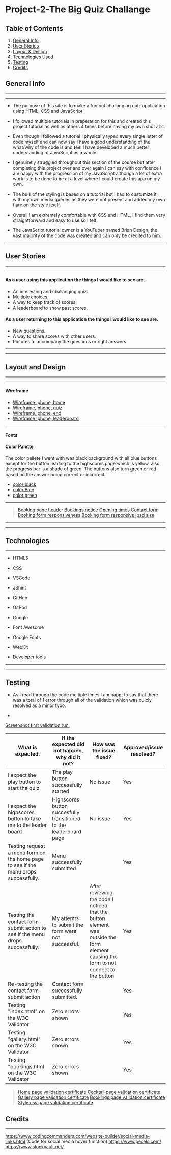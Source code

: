 # Project-2-The Big Quiz Challange
## Table of Contents
1. [General Info](#Introduction)
2. [User Stories](#UserStories)
3. [Layout & Design](#Layout&Design)
4. [Technologies Used](#TechnologiesUsed)
5. [Testing](#Testing)
6. [Credits](#Credits)

## General Info
---
---

* The purpose of this site is to make a fun but challanging quiz application using HTML, CSS and JavaScript. 

* I followed multiple tutorials in preperation for this and created this project tutorial as well as others 4 times before having my own shot at it.

* Even though I followed a tutorial I physically typed every single letter of code myself and can now say I have a good understanding of the what/why of the code is and feel I have developed a much better understanding of JavaScript as a whole.

* I genuinely struggled throughout this section of the course but after completing this project over and over again I can say with confidence I am happy with the progression of my JavaScript although a lot of extra work is to be done to be at a level where I could create this app on my own.

* The bulk of the styling is based on a tutorial but I had to customize it with my own media queries as they were not present and added my own flare on the style itself.

* Overall I am extremely comfortable with CSS and HTML, I find them very straightforward and easy to use so I felt.

* The JavaScript tutorial owner is a YouTuber named Brian Design, the vast majority of the code was created and can only be credited to him.

---
## User Stories
---
---
#### **As a user using this application the things I would like to see are.**
* An interesting and challanging quiz.
* Multiple choices.
* A way to keep track of scores.
* A leaderboard to show past scores.
 
 #### **As a user returning to this application the things I would like to see are.**
 * New questions.
 * A way to share scores with other users.
 * Pictures to accompany the questions or right answers.

 
---
---
## Layout and Design
---
---
#### Wireframe
* [Wireframe, phone, home](https://github.com/SteCodez/No8-Tapas-Board/blob/main/small-device.png?raw=true)
* [Wireframe, phone, quiz](https://github.com/SteCodez/No8-Tapas-Board/blob/main/wireframe-head.png?raw=true)
* [Wireframe, phone, end](https://github.com/SteCodez/No8-Tapas-Board/blob/main/wireframe-2.png?raw=true)
* [Wireframe, phone, leaderboard](https://github.com/SteCodez/No8-Tapas-Board/blob/main/wireframe3.png?raw=true)

---
 #### Fonts


#### Color Palette
The color pallete I went with was black background with all blue buttons except for the button leading to the highscores page which is yellow, also the progress bar is a shade of green. The buttons also turn green or red based on the answer being correct or incorrect. 

* [color black](https://github.com/SteCodez/No8-Tapas-Board/blob/main/scheme-red.png?raw=true)
* [color Blue](https://github.com/SteCodez/No8-Tapas-Board/blob/main/color-black.png?raw=true)
* [color green](https://github.com/SteCodez/No8-Tapas-Board/issues/1#issue-1306608323)

---


>[Booking page header](https://github.com/SteCodez/No8-Tapas-Board/blob/main/booking%20page.png?raw=true)
>[Bookings notice](https://github.com/SteCodez/No8-Tapas-Board/blob/main/book-avoid.png?raw=true)
>[Opening times](https://github.com/SteCodez/No8-Tapas-Board/blob/main/opening-times.png?raw=true)
>[Contact form](https://github.com/SteCodez/No8-Tapas-Board/blob/main/contact-form.png?raw=true)
>[Booking form responsiveness](https://github.com/SteCodez/No8-Tapas-Board/blob/main/booking%20responsive.png?raw=true)
>[Booking form responsive Ipad size](https://github.com/SteCodez/No8-Tapas-Board/blob/main/booking-responive-ipad-air.png?raw=true)

---
---
## Technologies
***

* HTML5 

* CSS

* VSCode

* JShint

* GitHub

* GitPod

* Google

* Font Awesome

* Google Fonts

* WebKit

* Developer tools

---
---
## Testing

* As I read through the code multiple times I am happt to say that there was a total of 1 error through all of the validation which was quicly resolved as a minor typo.

* 

[Screenshot first validation run.](https://github.com/SteCodez/No8-Tapas-Board/blob/main/errors.png?raw=true)

 | What is expected. | If the expected did not happen, why did it not? | How was the issue fixed? | Approved/issue resolved? |
   |-------------| ------------ | ------------- |------------- |
| I expect the play button to start the quiz. | The play button successfully started | No issue |Yes
| I expect the highscores button to take me to the leader board  | Highscores button succesfully transitioned to the leaderboard page | No issue |Yes
|Testing request a menu form on the home page to see if the menu drops successfully.| Menu successfully submitted ||Yes
|Testing the contact form submit action to see if the menu drops successfully.|My attemts to submit the form were not successful.|After reviewing the code I noticed that the button element was outside the form element causing the form to not connect to the button| Yes
|Re-testing the contact form submit action | Contact form successfully submitted.||Yes
|Testing "index.html" on the W3C Validator|Zero errors shown||Yes
|Testing "gallery.html" on the W3C Validator |Zero errors shown||Yes
|Testing "bookings.html on the W3C Validator|Zero errors shown||Yes

>[Home page validation certificate](https://github.com/SteCodez/No8-Tapas-Board/blob/main/html-index.png?raw=true)
>[Cocktail page validation certificate](https://github.com/SteCodez/No8-Tapas-Board/blob/main/html-cocktails.png?raw=true)
>[Gallery page validation certificate](https://github.com/SteCodez/No8-Tapas-Board/blob/main/html-gallery.png?raw=true)
>[Bookings page validation certificate](https://github.com/SteCodez/No8-Tapas-Board/blob/main/html-bookings.png?raw=true)
>[Style.css page validation certificate](https://github.com/SteCodez/No8-Tapas-Board/blob/main/css-validator.png?raw=true)

## Credits
***
https://www.codingcommanders.com/website-builder/social-media-links.html (Code for social media hover function)
https://www.pexels.com/
https://www.stockvault.net/
